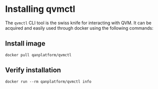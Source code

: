 # Installing qvmctl

The ```qvmctl``` CLI tool is the swiss knife for interacting with QVM.
It can be acquired and easily used through docker using the following commands:

## Install image

```docker pull qanplatform/qvmctl```

## Verify installation

```docker run --rm qanplatform/qvmctl info```
